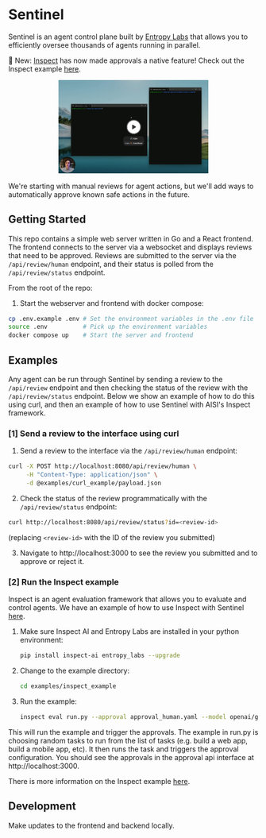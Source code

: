 # Sentinel 
Sentinel is an agent control plane built by [Entropy Labs](http://entropy-labs.ai/) that allows you to efficiently oversee thousands of agents running in parallel.

🎉 New: [Inspect](https://inspect.ai-safety-institute.org.uk/) has now made approvals a native feature! Check out the Inspect example [here](examples/inspect_example/README.md).

<div align="center">
<a target="_blank" href="https://www.loom.com/share/c939b9c0da07421b8a3dd665cac26fda"><img width="60%" alt="video thumbnail showing editor" src="./thumb.png"></a>
</div>

We're starting with manual reviews for agent actions, but we'll add ways to automatically approve known safe actions in the future.

## Getting Started

This repo contains a simple web server written in Go and a React frontend. The frontend connects to the server via a websocket and displays reviews that need to be approved. Reviews are submitted to the server via the `/api/review/human` endpoint, and their status is polled from the `/api/review/status` endpoint.

From the root of the repo:

1. Start the webserver and frontend with docker compose:
```bash
cp .env.example .env # Set the environment variables in the .env file
source .env          # Pick up the environment variables
docker compose up    # Start the server and frontend
```

## Examples
Any agent can be run through Sentinel by sending a review to the `/api/review` endpoint and then checking the status of the review with the `/api/review/status` endpoint. Below we show an example of how to do this using curl, and then an example of how to use Sentinel with AISI's Inspect framework.

### [1] Send a review to the interface using curl

1. Send a review to the interface via the `/api/review/human` endpoint:

```bash
curl -X POST http://localhost:8080/api/review/human \
     -H "Content-Type: application/json" \
     -d @examples/curl_example/payload.json
```
2. Check the status of the review programmatically with the `/api/review/status` endpoint:

```bash
curl http://localhost:8080/api/review/status?id=<review-id>
```
(replacing `<review-id>` with the ID of the review you submitted)

3. Navigate to http://localhost:3000 to see the review you submitted and to approve or reject it.


### [2] Run the Inspect example
Inspect is an agent evaluation framework that allows you to evaluate and control agents. We have an example of how to use Inspect with Sentinel [here](examples/inspect_example/README.md).

1. Make sure Inspect AI and Entropy Labs are installed in your python environment:

   ```bash
   pip install inspect-ai entropy_labs --upgrade
   ```

2. Change to the example directory:

   ```bash
   cd examples/inspect_example
   ```

3. Run the example:

   ```bash
   inspect eval run.py --approval approval_human.yaml --model openai/gpt-4o --trace
   ```
This will run the example and trigger the approvals. The example in run.py is choosing random tasks to run from the list of tasks (e.g. build a web app, build a mobile app, etc). It then runs the task and triggers the approval configuration. You should see the approvals in the approval api interface at http://localhost:3000.

There is more information on the Inspect example [here](examples/inspect_example/README.md).

## Development

Make updates to the frontend and backend locally.
